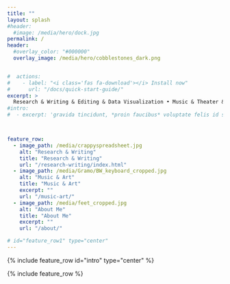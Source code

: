```yaml
---
title: ""
layout: splash
#header:
  #image: /media/hero/dock.jpg
permalink: /
header:
  #overlay_color: "#000000"
  overlay_image: /media/hero/cobblestones_dark.png


#  actions:
#    - label: "<i class='fas fa-download'></i> Install now"
#      url: "/docs/quick-start-guide/"
excerpt: >
  Research & Writing & Editing & Data Visualization • Music & Theater & Art <br>  <br>  <br>  <br>  <br>
#intro:
#  - excerpt: 'gravida tincidunt, *proin faucibus* voluptate felis id sollicitudin. Centered with `type="center"`'



feature_row:
  - image_path: /media/crappyspreadsheet.jpg
    alt: "Research & Writing"
    title: "Research & Writing"
    url: "/research-writing/index.html"
  - image_path: /media/Gramo/BW_keyboard_cropped.jpg
    alt: "Music & Art"
    title: "Music & Art"
    excerpt: ""
    url: "/music-art/"
  - image_path: /media/feet_cropped.jpg
    alt: "About Me"
    title: "About Me"
    excerpt: ""
    url: "/about/"

# id="feature_row1" type="center"
---
```


{% include feature_row id="intro" type="center" %}

{% include feature_row  %}
